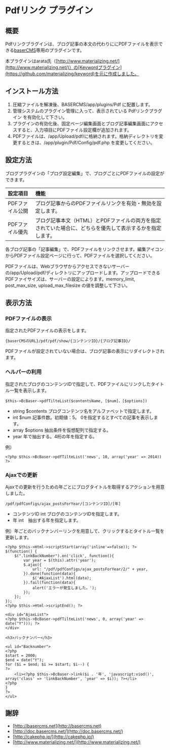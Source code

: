 ﻿# Pdfリンク プラグイン

## 概要
Pdfリンクプラグインは、ブログ記事の本文の代わりににPDFファイルを表示できる[baserCMS](http://basercms.net)専用のプラグインです。

本プラグインはarata氏（[http://www.materializing.net/](http://www.materializing.net/)）の[Keywordプラグイン](https://github.com/materializing/keyword)を元に作成しました。

## インストール方法

1. 圧縮ファイルを解凍後、BASERCMS/app/plugins/Pdf に配置します。
2. 管理システムのプラグイン管理に入って、表示されている Pdfリンクプラグイン を有効化して下さい。
3. プラグインの有効化後、固定ページ編集画面とブログ記事編集画面にアクセスすると、入力項目にPDFファイル設定欄が追加されます。
4. PDFファイルは、/app/Upload/pdf/に格納されます。格納ディレクトリを変更するときは、/app/plugin/Pdf/Config/pdf.php を変更してください。

## 設定方法

ブログプラグインの「プログ設定編集」で、ブログごとにPDFファイルの設定ができます。

| 設定項目 | 機能 |
|:---------|:-----|
| PDFファイル公開 | プログ記事からのPDFファイルリンクを有効・無効を設定します。|
| PDFファイル優先 | ブログ記事本文（HTML）とPDFファイルの両方を指定されていた場合に、どちらを優先して表示するかを指定します。|

各ブログ記事の「記事編集」で、PDFファイルをリンクさせます。編集アイコンからPDFファイル設定ページに行って、PDFファイルを選択してください。

PDFファイルは、Webブラウザからアクセスできないサーバーの/app/Upload/pdf/ディレクトリにアップロードします。アップロードできるPDFファイサイズは、サーバーの設定によります。memory_limit, post_max_size, upload_max_filesize の値を調整して下さい。

## 表示方法

### PDFファイルの表示

指定されたPDFファイルの表示をします。

```
{baserCMSのURL}/pdf/pdf/show/{コンテンツID}/{ブログ記事ID}/
```

PDFファイルが設定されていない場合は、ブログ記事の表示にリダイレクトされます。

### ヘルパーの利用

指定されたブログのコンテンツIDで指定して、PDFファイルにリンクしたタイトル一覧を表示します。

```
$this->BcBaser->pdfTilteList($contentsName, [$num]，[$options])
```

* string $contents プログコンテンツ名をアルファベットで指定します。
* int $num 記事件数。初期値：5。 0を指定するとすべての記事を表示します。
* array $options 抽出条件を仮想配列で指定する。
 * year 年で抽出する。4桁の年を指定する。

例）
```
<?php $this->BcBaser->pdfTilteList('news', 10, array('year' => 2014)) ?>
```

### Ajaxでの更新

Ajaxでの更新を行うための年ごとにブログタイトルを取得するアクションを用意しました。

```
/pdf/pdfConfigs/ajax_postsForYear/[コンテンツID]/[年]
```

* コンテンツID int ブログのコンテンツIDを指定します。
* 年 int　抽出する年を指定します。

例）年ごとのバックナンバーリンクを用意して、クリックするとタイトル一覧を更新します。
```
<?php $this->Html->scriptStart(array('inline'=>false)); ?>
$(function() {
	$(".linkBackNumber").on('click', function(){
		var year = $(this).attr('year');
		$.ajax({
			url: "/pdf/pdfConfigs/ajax_postsForYear/2/" + year,
		}).done(function(data){
			$('#AjaxList').html(data);
		}).fail(function(data){
			alert('エラーが発生しました。');
		});
	});
});
<?php $this->Html->scriptEnd(); ?>

<div id="AjaxList">
<?php $this->BcBaser->pdfTilteList('news', 0, array('year' => date("Y"))); ?>
</div>

<h3>バックナンバー</h3>

<ul id="Backnumber">
<?php
$start = 2000;
$end = date("Y");
for ($i = $end; $i >= $start; $i--) {
?>
	<li><?php $this->BcBaser->link($i . '年', 'javascript:viod()', array('class' => 'linkBackNumber', 'year' => $i)); ?></li>
<?php
}
?>
</ul>
```


## 謝辞

- [http://basercms.net](http://basercms.net)
- [http://doc.basercms.net/](http://doc.basercms.net/)
- [http://cakephp.jp/](http://cakephp.jp/)
- [http://www.materializing.net/](http://www.materializing.net/)

